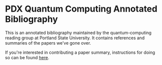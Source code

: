PDX Quantum Computing Annotated Bibliography
============================================

This is an annotated bibliography maintained by the quantum-computing reading
group at Portland State University. It contains references and summaries of the
papers we've gone over.

If you're interested in contributing a paper summary, instructions for doing so
can be found [here](./CONTRIBUTING.md).
